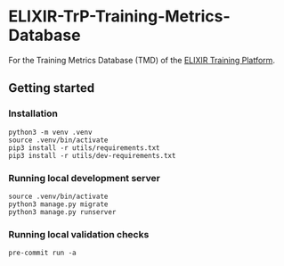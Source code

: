 # ELIXIR-TrP-Training-Metrics-Database

For the Training Metrics Database (TMD) of the [ELIXIR Training Platform](https://elixir-europe.org/platforms/training).

## Getting started

### Installation

```shell
python3 -m venv .venv
source .venv/bin/activate
pip3 install -r utils/requirements.txt
pip3 install -r utils/dev-requirements.txt
```

### Running local development server

```shell
source .venv/bin/activate
python3 manage.py migrate
python3 manage.py runserver
```

### Running local validation checks

```shell
pre-commit run -a
```
